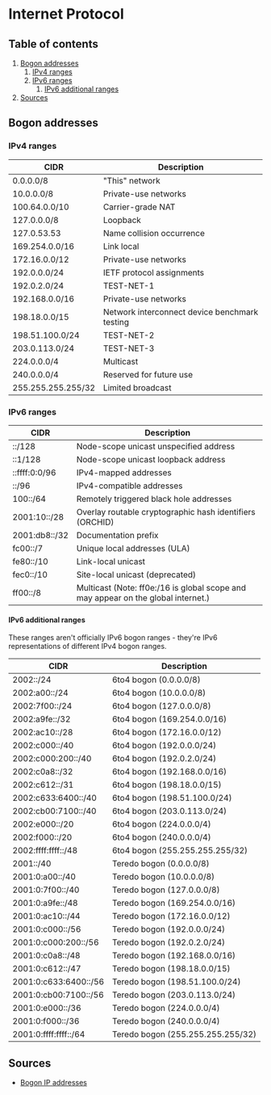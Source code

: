 # Internet Protocol

## Table of contents <!-- omit in toc -->

1. [Bogon addresses](#bogon-addresses)
   1. [IPv4 ranges](#ipv4-ranges)
   1. [IPv6 ranges](#ipv6-ranges)
      1. [IPv6 additional ranges](#ipv6-additional-ranges)
1. [Sources](#sources)

## Bogon addresses

### IPv4 ranges

| CIDR               | Description                                   |
| ------------------ | --------------------------------------------- |
| 0.0.0.0/8          | "This" network                                |
| 10.0.0.0/8         | Private-use networks                          |
| 100.64.0.0/10      | Carrier-grade NAT                             |
| 127.0.0.0/8        | Loopback                                      |
| 127.0.53.53        | Name collision occurrence                     |
| 169.254.0.0/16     | Link local                                    |
| 172.16.0.0/12      | Private-use networks                          |
| 192.0.0.0/24       | IETF protocol assignments                     |
| 192.0.2.0/24       | TEST-NET-1                                    |
| 192.168.0.0/16     | Private-use networks                          |
| 198.18.0.0/15      | Network interconnect device benchmark testing |
| 198.51.100.0/24    | TEST-NET-2                                    |
| 203.0.113.0/24     | TEST-NET-3                                    |
| 224.0.0.0/4        | Multicast                                     |
| 240.0.0.0/4        | Reserved for future use                       |
| 255.255.255.255/32 | Limited broadcast                             |

### IPv6 ranges

| CIDR          | Description                                                                       |
| ------------- | --------------------------------------------------------------------------------- |
| ::/128        | Node-scope unicast unspecified address                                            |
| ::1/128       | Node-scope unicast loopback address                                               |
| ::ffff:0:0/96 | IPv4-mapped addresses                                                             |
| ::/96         | IPv4-compatible addresses                                                         |
| 100::/64      | Remotely triggered black hole addresses                                           |
| 2001:10::/28  | Overlay routable cryptographic hash identifiers (ORCHID)                          |
| 2001:db8::/32 | Documentation prefix                                                              |
| fc00::/7      | Unique local addresses (ULA)                                                      |
| fe80::/10     | Link-local unicast                                                                |
| fec0::/10     | Site-local unicast (deprecated)                                                   |
| ff00::/8      | Multicast (Note: ff0e:/16 is global scope and may appear on the global internet.) |

#### IPv6 additional ranges

These ranges aren't officially IPv6 bogon ranges - they're IPv6 representations of different IPv4 bogon ranges.

| CIDR                  | Description                       |
| --------------------- | --------------------------------- |
| 2002::/24             | 6to4 bogon (0.0.0.0/8)            |
| 2002:a00::/24         | 6to4 bogon (10.0.0.0/8)           |
| 2002:7f00::/24        | 6to4 bogon (127.0.0.0/8)          |
| 2002:a9fe::/32        | 6to4 bogon (169.254.0.0/16)       |
| 2002:ac10::/28        | 6to4 bogon (172.16.0.0/12)        |
| 2002:c000::/40        | 6to4 bogon (192.0.0.0/24)         |
| 2002:c000:200::/40    | 6to4 bogon (192.0.2.0/24)         |
| 2002:c0a8::/32        | 6to4 bogon (192.168.0.0/16)       |
| 2002:c612::/31        | 6to4 bogon (198.18.0.0/15)        |
| 2002:c633:6400::/40   | 6to4 bogon (198.51.100.0/24)      |
| 2002:cb00:7100::/40   | 6to4 bogon (203.0.113.0/24)       |
| 2002:e000::/20        | 6to4 bogon (224.0.0.0/4)          |
| 2002:f000::/20        | 6to4 bogon (240.0.0.0/4)          |
| 2002:ffff:ffff::/48   | 6to4 bogon (255.255.255.255/32)   |
| 2001::/40             | Teredo bogon (0.0.0.0/8)          |
| 2001:0:a00::/40       | Teredo bogon (10.0.0.0/8)         |
| 2001:0:7f00::/40      | Teredo bogon (127.0.0.0/8)        |
| 2001:0:a9fe::/48      | Teredo bogon (169.254.0.0/16)     |
| 2001:0:ac10::/44      | Teredo bogon (172.16.0.0/12)      |
| 2001:0:c000::/56      | Teredo bogon (192.0.0.0/24)       |
| 2001:0:c000:200::/56  | Teredo bogon (192.0.2.0/24)       |
| 2001:0:c0a8::/48      | Teredo bogon (192.168.0.0/16)     |
| 2001:0:c612::/47      | Teredo bogon (198.18.0.0/15)      |
| 2001:0:c633:6400::/56 | Teredo bogon (198.51.100.0/24)    |
| 2001:0:cb00:7100::/56 | Teredo bogon (203.0.113.0/24)     |
| 2001:0:e000::/36      | Teredo bogon (224.0.0.0/4)        |
| 2001:0:f000::/36      | Teredo bogon (240.0.0.0/4)        |
| 2001:0:ffff:ffff::/64 | Teredo bogon (255.255.255.255/32) |

## Sources

- [Bogon IP addresses]

<!--
  References
  -->

<!-- Others -->
[bogon ip addresses]: https://ipinfo.io/bogon
